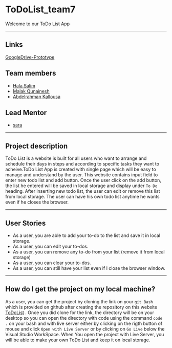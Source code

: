 # ToDoList_team7

Welcome to our ToDo List App

<hr>

## Links

[GoogleDrive-Prototype](https://drive.google.com/drive/folders/1sZByCWxzmbQUow5oF6XPZcvVNwvCGHnO?usp=sharing)

## Team members

- [Hala Salim](https://github.com/HalaSalim77)
- [Malak Qunainesh](https://github.com/malak119)
- [Abdelrahman Kallousa](https://github.com/abdulrahman-2020)

## Lead Mentor

- [sara](https://github.com/sara219)
<hr>

## Project description

ToDo List is a website is built for all users who want to arrange and schedule their days in steps and according to specific tasks they want to acheive.ToDo List App is created with single page which will be easy to manage and understand by the user. This website contains input field to enter new todo list and add button. Once the user click on the add button, the list he entered will be saved in local storage and display under `To Do` heading. After inserting new todo list, the user can edit or remove this list from local storage. The user can have his own todo list anytime he wants even if he closes the browser.

<hr>

## User Stories

- As a user, you are able to add your to-do to the list and save it in local storage.
- As a user, you can edit your to-dos.
- As a user, you can remove any to-do from your list (remove it from local storage)
- As a user, you can clear your to-dos.
- As a user, you can still have your list even if I close the browser window.
<hr>

## How do I get the project on my local machine?

As a user, you can get the project by cloning the link on your `git Bash ` which is provided on github after creating the repository on this website [ToDoList](https://github.com/GSG-FC03/ToDoList_team7) . Once you did clone for the link, the directory will be on your desktop so you can open the directory with code using the command `code .` on your bash and with live server either by clicking on the rigth button of mouse and click `Open with Live Server` or by clicking on `Go Live` below the Visual Studio WorkSpace. When You open the project with Live Server, you will be able to make your own ToDo List and keep it on local storage.
